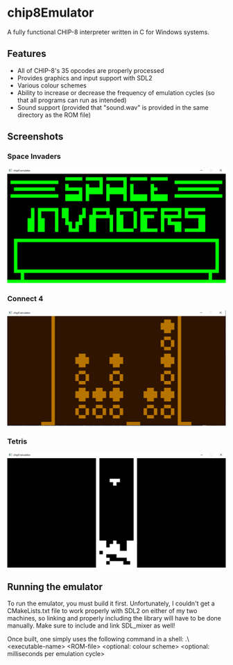 # chip8Emulator
A fully functional CHIP-8 interpreter written in C for Windows systems.

## Features
* All of CHIP-8's 35 opcodes are properly processed
* Provides graphics and input support with SDL2
* Various colour schemes
* Ability to increase or decrease the frequency of emulation cycles (so that all programs can run as intended)
* Sound support (provided that "sound.wav" is provided in the same directory as the ROM file)

## Screenshots
### Space Invaders<br />
![Space Invaders](screenshots/spaceinvaders.PNG)

### Connect 4<br />
![Connect 4](screenshots/connect4.PNG)

### Tetris<br />
![Tetris](screenshots/tetris.png)

## Running the emulator
To run the emulator, you must build it first. Unfortunately, I couldn't get a CMakeLists.txt file to work properly with SDL2 on either of my two machines, so linking and properly including the library will have to be done manually. Make sure to include and link SDL_mixer as well!

Once built, one simply uses the following command in a shell: .\\\<executable-name> \<ROM-file> <optional: colour scheme> <optional: milliseconds per emulation cycle>
